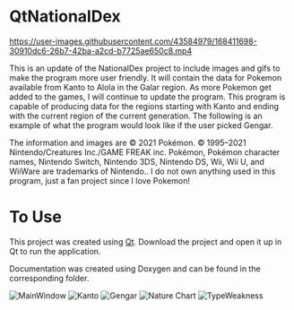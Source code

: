 # QtNationalDex

https://user-images.githubusercontent.com/43584979/168411698-30910dc6-26b7-42ba-a2cd-b7725ae650c8.mp4

This is an update of the NationalDex project to include images and gifs to make the program more user friendly. It will contain the data for Pokemon available from Kanto to Alola in the Galar region. As more Pokemon get added to the games, I will continue to update the program. This program is capable of producing data for the regions starting with Kanto and ending with the current region of the current generation. The following is an example of what the program would look like if the user picked Gengar.

The information and images are © 2021 Pokémon. © 1995–2021 Nintendo/Creatures Inc./GAME FREAK inc. Pokémon, Pokémon character names, Nintendo Switch, Nintendo 3DS, Nintendo DS, Wii, Wii U, and WiiWare are trademarks of Nintendo.. I do not own anything used in this program, just a fan project since I love Pokemon!

# To Use

This project was created using [Qt](https://www.qt.io/). Download the project and open it up in Qt to run the application.

Documentation was created using Doxygen and can be found in the corresponding folder.

![MainWindow](https://user-images.githubusercontent.com/43584979/116470924-e7708000-a828-11eb-84a4-16173b17e7de.png)
![Kanto](https://user-images.githubusercontent.com/43584979/116470930-e93a4380-a828-11eb-8b50-c55c647acda2.png)
![Gengar](https://user-images.githubusercontent.com/43584979/116470934-ea6b7080-a828-11eb-9805-f1c3e9bdb4f9.png)
![Nature Chart](https://user-images.githubusercontent.com/43584979/116470944-ee978e00-a828-11eb-8ab7-72a64de72125.png)
![TypeWeakness](https://user-images.githubusercontent.com/43584979/116470953-f2c3ab80-a828-11eb-9f3e-8c3dba8f1420.png)
